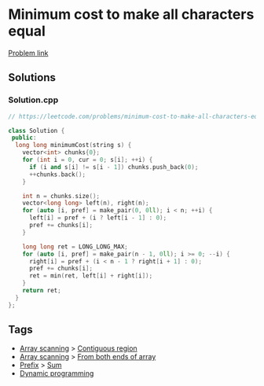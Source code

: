 # Minimum cost to make all characters equal

[Problem link](https://leetcode.com/problems/minimum-cost-to-make-all-characters-equal/)

## Solutions


### Solution.cpp
```cpp
// https://leetcode.com/problems/minimum-cost-to-make-all-characters-equal/

class Solution {
 public:
  long long minimumCost(string s) {
    vector<int> chunks{0};
    for (int i = 0, cur = 0; s[i]; ++i) {
      if (i and s[i] != s[i - 1]) chunks.push_back(0);
      ++chunks.back();
    }

    int n = chunks.size();
    vector<long long> left(n), right(n);
    for (auto [i, pref] = make_pair(0, 0ll); i < n; ++i) {
      left[i] = pref + (i ? left[i - 1] : 0);
      pref += chunks[i];
    }

    long long ret = LONG_LONG_MAX;
    for (auto [i, pref] = make_pair(n - 1, 0ll); i >= 0; --i) {
      right[i] = pref + (i < n - 1 ? right[i + 1] : 0);
      pref += chunks[i];
      ret = min(ret, left[i] + right[i]);
    }
    return ret;
  }
};
```
## Tags

* [Array scanning](/README.md#Array_scanning) > [Contiguous region](/README.md#Array_scanning-Contiguous_region)
* [Array scanning](/README.md#Array_scanning) > [From both ends of array](/README.md#Array_scanning-From_both_ends_of_array)
* [Prefix](/README.md#Prefix) > [Sum](/README.md#Prefix-Sum)
* [Dynamic programming](/README.md#Dynamic_programming)

